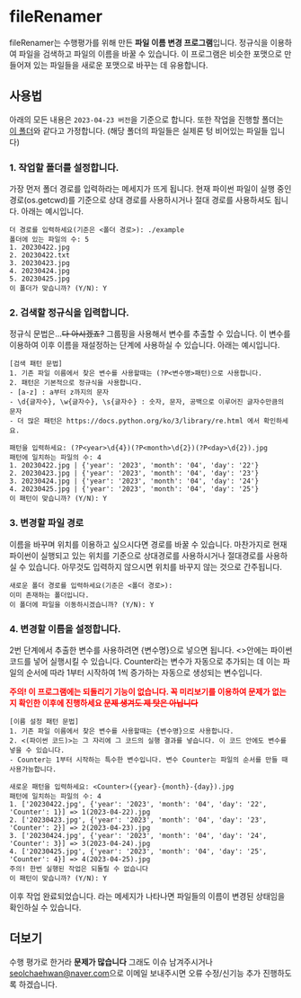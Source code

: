 # fileRenamer

fileRenamer는 수행평가를 위해 만든 **파일 이름 변경 프로그램**입니다. 정규식을 이용하여 파일을 검색하고 파일의 이름을 바꿀 수 있습니다. 이 프로그램은 비슷한 포맷으로 만들어져 있는 파일들을 새로운 포맷으로 바꾸는 데 유용합니다.

## 사용법

아래의 모든 내용은 ```2023-04-23 버전```을 기준으로 합니다. 또한 작업을 진행할 폴더는 [이 폴더](https://github.com/seolmango/fileRenamer/tree/main/example)와 같다고 가정합니다. (해당 폴더의 파일들은 실제론 텅 비어있는 파일들 입니다)

### 1. 작업할 폴더를 설정합니다.

가장 먼저 폴더 경로를 입력하라는 메세지가 뜨게 됩니다. 현재 파이썬 파일이 실행 중인 경로(os.getcwd)를 기준으로 상대 경로를 사용하시거나 절대 경로를 사용하셔도 됩니다. 아래는 예시입니다.

```console
더 경로를 입력하세요(기준은 <폴더 경로>): ./example
폴더에 있는 파일의 수: 5
1. 20230422.jpg
2. 20230422.txt
3. 20230423.jpg
4. 20230424.jpg
5. 20230425.jpg
이 폴더가 맞습니까? (Y/N): Y
```

### 2. 검색할 정규식을 입력합니다.

정규식 문법은...~~다 아시겠죠?~~ 그룹핑을 사용해서 변수를 추출할 수 있습니다. 이 변수를 이용하여 이후 이름을 재설정하는 단계에 사용하실 수 있습니다. 아래는 예시입니다.

```console
[검색 패턴 문법]
1. 기존 파일 이름에서 찾은 변수를 사용할때는 (?P<변수명>패턴)으로 사용합니다.
2. 패턴은 기본적으로 정규식을 사용합니다.
- [a-z] : a부터 z까지의 문자
- \d{글자수}, \w{글자수}, \s{글자수} : 숫자, 문자, 공백으로 이루어진 글자수만큼의 문자
- 더 많은 패턴은 https://docs.python.org/ko/3/library/re.html 에서 확인하세요.

패턴을 입력하세요: (?P<year>\d{4})(?P<month>\d{2})(?P<day>\d{2}).jpg 
패턴에 일치하는 파일의 수: 4
1. 20230422.jpg | {'year': '2023', 'month': '04', 'day': '22'}
2. 20230423.jpg | {'year': '2023', 'month': '04', 'day': '23'}
3. 20230424.jpg | {'year': '2023', 'month': '04', 'day': '24'}
4. 20230425.jpg | {'year': '2023', 'month': '04', 'day': '25'}
이 패턴이 맞습니까? (Y/N): Y
```

### 3. 변경할 파일 경로

이름을 바꾸며 위치를 이용하고 싶으시다면 경로를 바꿀 수 있습니다. 마찬가지로 현재 파이썬이 실행되고 있는 위치를 기준으로 상대경로를 사용하시거나 절대경로를 사용하실 수 있습니다. 아무것도 입력하지 않으시면 위치를 바꾸지 않는 것으로 간주됩니다.

```console
새로운 폴더 경로를 입력하세요(기준은 <폴더 경로>):
이미 존재하는 폴더입니다.
이 폴더에 파일을 이동하시겠습니까? (Y/N): Y
```

### 4. 변경할 이름을 설정합니다.

2번 단계에서 추출한 변수를 사용하려면 {변수명}으로 넣으면 됩니다. <>안에는 파이썬 코드를 넣어 실행시킬 수 있습니다. Counter라는 변수가 자동으로 추가되는 데 이는 파일의 순서에 따라 1부터 시작하여 1씩 증가하는 자동으로 생성되는 변수입니다.

**<span style="color:red">주의! 이 프로그램에는 되돌리기 기능이 없습니다. 꼭 미리보기를 이용하여 문제가 없는지 확인한 이후에 진행하세요 ~~문제 생겨도 제 탓은 아닙니다~~</span>**

```console
[이름 설정 패턴 문법]
1. 기존 파일 이름에서 찾은 변수를 사용할때는 {변수명}으로 사용합니다.
2. <(파이썬 코드)>는 그 자리에 그 코드의 실행 결과를 넣습니다. 이 코드 안에도 변수를 넣을 수 있습니다.
- Counter는 1부터 시작하는 특수한 변수입니다. 변수 Counter는 파일의 순서를 만들 때 사용가능합니다.

새로운 패턴을 입력하세요: <Counter>({year}-{month}-{day}).jpg
패턴에 일치하는 파일의 수: 4
1. ['20230422.jpg', {'year': '2023', 'month': '04', 'day': '22', 'Counter': 1}] => 1(2023-04-22).jpg
2. ['20230423.jpg', {'year': '2023', 'month': '04', 'day': '23', 'Counter': 2}] => 2(2023-04-23).jpg
3. ['20230424.jpg', {'year': '2023', 'month': '04', 'day': '24', 'Counter': 3}] => 3(2023-04-24).jpg
4. ['20230425.jpg', {'year': '2023', 'month': '04', 'day': '25', 'Counter': 4}] => 4(2023-04-25).jpg
주의! 한번 실행된 작업은 되돌릴 수 없습니다
이 패턴이 맞습니까? (Y/N): Y
```

이후 작업 완료되었습니다. 라는 메세지가 나타나면 파일들의 이름이 변경된 상태임을 확인하실 수 있습니다.

## 더보기

수행 평가로 한거라 **문제가 많습니다** 그래도 이슈 남겨주시거나 <seolchaehwan@naver.com>으로 이메일 보내주시면 오류 수정/신기능 추가 진행하도록 하겠습니다.
